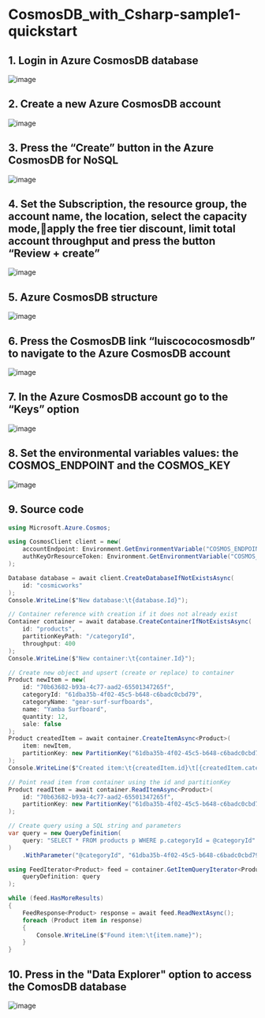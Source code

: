 # CosmosDB_with_Csharp-sample1-quickstart

## 1. Login in Azure CosmosDB database
![image](https://github.com/luiscoco/CosmosDB_with_Csharp-sample1-quickstart/assets/32194879/c62911e0-7eb6-4bec-a9d0-9dad36f4f7df)

## 2. Create a new Azure CosmosDB account
![image](https://github.com/luiscoco/CosmosDB_with_Csharp-sample1-quickstart/assets/32194879/b445eb97-b81b-4c2b-9d11-00f2e60369e1)

## 3. Press the “Create” button in the Azure CosmosDB for NoSQL
![image](https://github.com/luiscoco/CosmosDB_with_Csharp-sample1-quickstart/assets/32194879/ed55baed-de56-4765-bc30-8c3fbd23717c)

## 4. Set the Subscription, the resource group, the account name, the location, select the capacity mode,apply the free tier discount, limit total account throughput and press the button “Review + create” 
![image](https://github.com/luiscoco/CosmosDB_with_Csharp-sample1-quickstart/assets/32194879/89c529b5-2864-4196-a667-afb17102eb87)

## 5. Azure CosmosDB structure
![image](https://github.com/luiscoco/CosmosDB_with_Csharp-sample1-quickstart/assets/32194879/8b5ac069-2dda-47d6-b2b9-3fe5cd5f9c8a)

## 6. Press the CosmosDB link “luiscococosmosdb” to navigate to the Azure CosmosDB account
![image](https://github.com/luiscoco/CosmosDB_with_Csharp-sample1-quickstart/assets/32194879/80099f62-7a69-4986-a2f5-47d9fd555773)

## 7. In the Azure CosmosDB account go to the “Keys” option
![image](https://github.com/luiscoco/CosmosDB_with_Csharp-sample1-quickstart/assets/32194879/26b8ab47-82f1-4277-a751-f430a7ecfc1b)

## 8. Set the environmental variables values: the COSMOS_ENDPOINT and the COSMOS_KEY
![image](https://github.com/luiscoco/CosmosDB_with_Csharp-sample1-quickstart/assets/32194879/848e7a42-38d1-44a8-83e8-971f2505cdab)

## 9. Source code
```csharp
using Microsoft.Azure.Cosmos;

using CosmosClient client = new(
    accountEndpoint: Environment.GetEnvironmentVariable("COSMOS_ENDPOINT")!,
    authKeyOrResourceToken: Environment.GetEnvironmentVariable("COSMOS_KEY")!
);

Database database = await client.CreateDatabaseIfNotExistsAsync(
    id: "cosmicworks"
);
Console.WriteLine($"New database:\t{database.Id}");

// Container reference with creation if it does not already exist
Container container = await database.CreateContainerIfNotExistsAsync(
    id: "products",
    partitionKeyPath: "/categoryId",
    throughput: 400
);
Console.WriteLine($"New container:\t{container.Id}");

// Create new object and upsert (create or replace) to container
Product newItem = new(
    id: "70b63682-b93a-4c77-aad2-65501347265f",
    categoryId: "61dba35b-4f02-45c5-b648-c6badc0cbd79",
    categoryName: "gear-surf-surfboards",
    name: "Yamba Surfboard",
    quantity: 12,
    sale: false
);
Product createdItem = await container.CreateItemAsync<Product>(
    item: newItem,
    partitionKey: new PartitionKey("61dba35b-4f02-45c5-b648-c6badc0cbd79")
);
Console.WriteLine($"Created item:\t{createdItem.id}\t[{createdItem.categoryName}]");

// Point read item from container using the id and partitionKey
Product readItem = await container.ReadItemAsync<Product>(
    id: "70b63682-b93a-4c77-aad2-65501347265f",
    partitionKey: new PartitionKey("61dba35b-4f02-45c5-b648-c6badc0cbd79")
);

// Create query using a SQL string and parameters
var query = new QueryDefinition(
    query: "SELECT * FROM products p WHERE p.categoryId = @categoryId"
)
    .WithParameter("@categoryId", "61dba35b-4f02-45c5-b648-c6badc0cbd79");

using FeedIterator<Product> feed = container.GetItemQueryIterator<Product>(
    queryDefinition: query
);

while (feed.HasMoreResults)
{
    FeedResponse<Product> response = await feed.ReadNextAsync();
    foreach (Product item in response)
    {
        Console.WriteLine($"Found item:\t{item.name}");
    }
}
```

## 10. Press in the "Data Explorer" option to access the ComosDB database
![image](https://github.com/luiscoco/CosmosDB_with_Csharp-sample1-quickstart/assets/32194879/746f9af5-75c9-4589-86a5-941ecc28e7d7)



